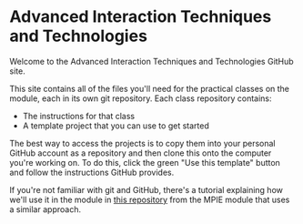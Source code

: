 # Advanced Interaction Techniques and Technologies

Welcome to the Advanced Interaction Techniques and Technologies GitHub site.

This site contains all of the files you'll need for the practical classes on the module, each in its own git repository. Each class repository contains:

- The instructions for that class
- A template project that you can use to get started

The best way to access the projects is to copy them into your personal GitHub account as a repository and then clone this onto the computer you're working on. To do this, click the green "Use this template" button and follow the instructions GitHub provides.

If you're not familiar with git and GitHub, there's a tutorial explaining how we'll use it in the module in [this repository](https://github.com/UoY-IM-MPIE/mpie-git-tutorial) from the MPIE module that uses a similar approach.
